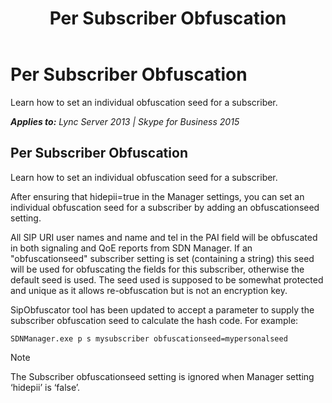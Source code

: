 ﻿---
title: Per Subscriber Obfuscation
TOCTitle: Per Subscriber Obfuscation
ms:assetid: d7fee767-9dbb-4ec0-9d20-3de741e79079
ms:mtpsurl: https://msdn.microsoft.com/library/Mt683864(v=office.16)
ms:contentKeyID: 72245470
ms.date: 02/27/2017
mtps_version: v=office.16
---

# Per Subscriber Obfuscation

Learn how to set an individual obfuscation seed for a subscriber.


_**Applies to:** Lync Server 2013 | Skype for Business 2015_

## Per Subscriber Obfuscation

Learn how to set an individual obfuscation seed for a subscriber.

After ensuring that hidepii=true in the Manager settings, you can set an individual obfuscation seed for a subscriber by adding an obfuscationseed setting.

All SIP URI user names and name and tel in the PAI field will be obfuscated in both signaling and QoE reports from SDN Manager. If an "obfuscationseed" subscriber setting is set (containing a string) this seed will be used for obfuscating the fields for this subscriber, otherwise the default seed is used. The seed used is supposed to be somewhat protected and unique as it allows re-obfuscation but is not an encryption key.

SipObfuscator tool has been updated to accept a parameter to supply the subscriber obfuscation seed to calculate the hash code. For example:

    SDNManager.exe p s mysubscriber obfuscationseed=mypersonalseed 


> [!NOTE]
> The Subscriber obfuscationseed setting is ignored when Manager setting ‘hidepii’ is ‘false’.


